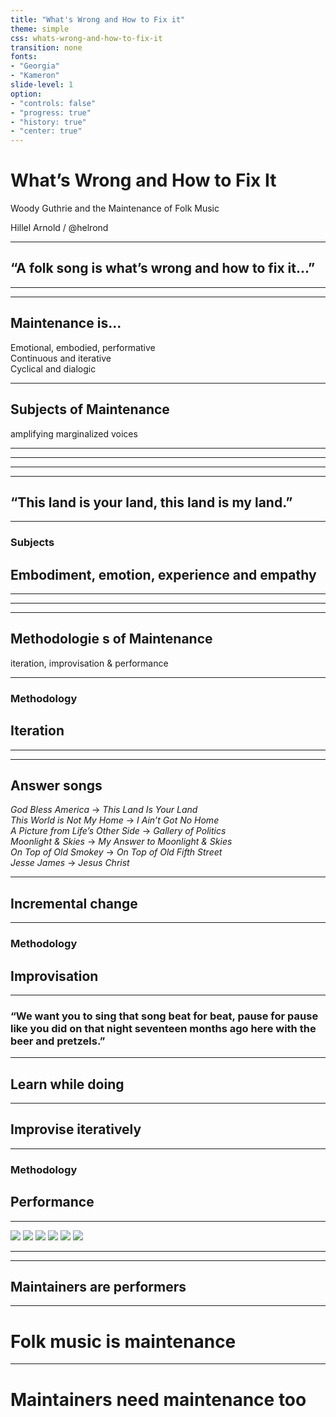 ```yaml
---
title: "What's Wrong and How to Fix it"
theme: simple
css: whats-wrong-and-how-to-fix-it
transition: none
fonts:
- "Georgia"
- "Kameron"
slide-level: 1
option:
- "controls: false"
- "progress: true"
- "history: true"
- "center: true"
---
```


# What&rsquo;s Wrong and How to Fix It

Woody Guthrie and the Maintenance of Folk Music

Hillel Arnold / @helrond

------

## &ldquo;A folk song is what&rsquo;s wrong and how to fix it...&rdquo;

------

<section data-background="img/Woody-Guthrie.jpg" data-caption="Woody Guthrie. Daily Worker.">
</section>

------

## Maintenance is...

Emotional, embodied, performative  
Continuous and iterative  
Cyclical and dialogic

------

<section class="category">
 <h1>Subjects of Maintenance</h1>
 <p>amplifying marginalized voices</p>
</section>

------

<section data-background="img/migrant-worker.jpg" data-caption="Toward Los Angeles, Calif. March 1937. Dorothea Lange, Library of Congress.">
</section>

------

<section data-background="img/jackhammer.jpg" data-caption="Construction workers, Grand Coulee Dam, Columbia River, Washington. 1936-1946. Library of Congress.">
</section>

------

<section data-background="img/first-person.jpg" data-caption="Children of migratory pea pickers in Brawley camp. California. February 1939. Dorothea Lange, Library of Congress.">
</section>

------

## &ldquo;This land is your land, this land is my land.&rdquo;

------

<section class="subcategory">
  <h3>Subjects</h3>
  <h2>Embodiment, emotion, experience and empathy</h2>
</section>

------

<section data-background="img/bonneville.jpg" data-caption="Bonneville Dam, Multnomah County, OR. Undated. Library of Congress.">
</section>

------

<section data-background="img/coney-island-beach.jpg" data-caption="Coney Island Beach. Weegee, Metropolitan Museum of Art.">
</section>

------

<section class="category">
 <h1>Methodologie s of Maintenance</h1>
 <p>iteration, improvisation &amp; performance</p>
</section>

------

<section class="subcategory">
  <h3>Methodology</h3>
  <h1>Iteration</h1>
</section>

------

<section data-background="img/personas.jpg" data-caption="Lester Balog, Woody Guthrie Publications.">
</section>

------

## Answer songs

<em>God Bless America</em> &rarr; <em>This Land Is Your Land</em>  
<em>This World is Not My Home</em> &rarr; <em>I Ain&rsquo;t Got No Home</em>  
<em>A Picture from Life&rsquo;s Other Side</em> &rarr; <em>Gallery of Politics</em>  
<em>Moonlight &amp; Skies</em> &rarr; <em>My Answer to Moonlight &amp; Skies</em>  
<em>On Top of Old Smokey</em> &rarr; <em>On Top of Old Fifth Street</em>  
<em>Jesse James</em> &rarr; <em>Jesus Christ</em>  

------

## Incremental change


------

<section class="subcategory">
  <h3>Methodology</h3>
  <h1>Improvisation</h1>
</section>

------

### &ldquo;We want you to sing that song beat for beat, pause for pause like you did on that night seventeen months ago here with the beer and pretzels.&rdquo;


------

## Learn while doing

------

## Improvise iteratively

------

<section class="subcategory">
  <h3>Methodology</h3>
  <h1>Performance</h1>
</section>

------

<section data-caption="Clockwise from top left: Aliza Greenblatt, Lead Belly, Sonny Terry and Brownie McGhee, The Almanac Singers, Stetson Kennedy, Pete Seeger">
  <img class="headshot" src="img/aliza-greenblatt.jpg" />
  <img class="headshot" src="img/leadbelly.jpg" />
  <img class="headshot" src="img/sonny-and-brownie.jpg" />
  <img class="headshot" src="img/pete-seeger.jpg" />
  <img class="headshot" src="img/stetson-kennedy.jpg" />
  <img class="headshot" src="img/almanacs.jpg" />
</section>

------

<section data-background="img/marjorie.jpg" data-caption="Marjorie Mazia Guthrie. Toronto Star.">
</section>

------

## Maintainers are performers

------

# Folk music is maintenance

------

# Maintainers need maintenance too
